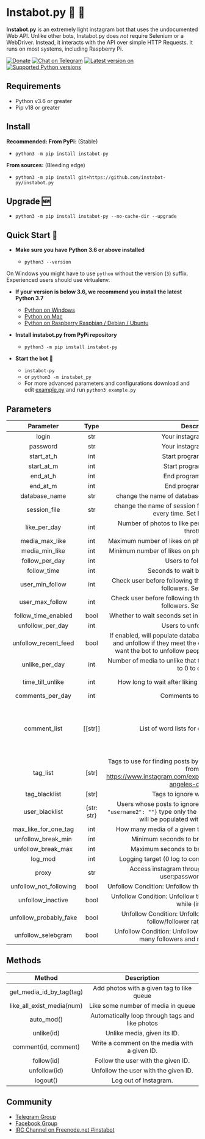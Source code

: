 # Instabot.py 🤖 🌟

**Instabot.py** is an extremely light instagram bot that uses the undocumented Web API. Unlike other bots, Instabot.py does _not_ require Selenium or a WebDriver. Instead, it interacts with the API over simple HTTP Requests. It runs on most systems, including Raspberry Pi.

[![Donate](https://img.shields.io/badge/PayPal-Donate%20to%20Author-blue.svg)](https://www.paypal.com/cgi-bin/webscr?cmd=_donations&business=7BMM6JGE73322&lc=US)
[![Chat on Telegram](https://img.shields.io/badge/Chat%20on-Telegram-brightgreen.svg)](https://t.me/joinchat/DYKH-0G_8hsDDoN_iE8ZlA)
[![Latest version on](https://badge.fury.io/py/instabot-py.svg)](https://badge.fury.io/py/instabot-py)
[![Supported Python versions](https://img.shields.io/pypi/pyversions/instabot-py.svg)](https://pypi.org/project/instabot-py/)
<!-- [![Travis Pipelines build status](https://img.shields.io/travis/com/yurilaaziz/instabot-py.svg)](https://travis-ci.com/yurilaaziz/instabot-py/) -->

## Requirements

- Python v3.6 or greater
- Pip v18 or greater

## Install


**Recommended: From PyPi:** (Stable)

- `python3 -m pip install instabot-py`

**From sources:**  (Bleeding edge)

- `python3 -m pip install git+https://github.com/instabot-py/instabot.py`

## Upgrade 🆕

- `python3 -m pip install instabot-py --no-cache-dir --upgrade`

## Quick Start 🚀

- **Make sure you have Python 3.6 or above installed**

  - `python3 --version`

On Windows you might have to use `python` without the version (`3`) suffix. Experienced users should use virtualenv.

- **If your version is below 3.6, we recommend you install the latest Python 3.7**

  - [Python on Windows](https://github.com/instabot-py/instabot.py/wiki/Installing-Python-on-Windows)
  - [Python on Mac](https://github.com/instabot-py/instabot.py/wiki/Installing-Python-3.7-on-macOS)
  - [Python on Raspberry Raspbian / Debian / Ubuntu](https://github.com/instabot-py/instabot.py/wiki/Installing-Python-3.7-on-Raspberry-Pi)

- **Install instabot.py from PyPi repository**

  - `python3 -m pip install instabot-py`

- **Start the bot** 🏁
  - `instabot-py`
  - or `python3 -m instabot_py`
  - For more advanced parameters and configurations download and edit [example.py](https://raw.githubusercontent.com/instabot-py/instabot.py/master/example.py) and run `python3 example.py`



## Parameters
| Parameter            | Type|                Description                           |        Default value             |
|:--------------------:|:---:|:----------------------------------------------------:|:--------------------------------:|
| login                | str | Your instagram username                              |      |
| password             | str | Your instagram password                              |      |
| start\_at\_h         | int | Start program at the hour                            | 0    |
| start\_at\_m         | int | Start program at the min                             | 0    |
| end\_at\_h           | int | End program at the hour                              | 23   |
| end\_at\_m           | int | End program at the min                               | 59   |
| database\_name       | str | change the name of database file to use multiple account | "follows\_db.db"   |
| session\_file        | str | change the name of session file so to avoid having to login every time. Set False to disable. | "username.session"   |
| like_per_day         | int | Number of photos to like per day (over 1000 may cause throttling) | 1000 |
| media_max_like       | int | Maximum number of likes on photos to like (set to 0 to disable) | 0    |
| media_min_like       | int | Minimum number of likes on photos to like (set to 0 to disable) | 0    |
| follow_per_day       | int | Users to follow per day                              | 0    |
| follow_time          | int | Seconds to wait before unfollowing                   | 5 * 60 * 60 |
| user_min_follow      | int | Check user before following them if they have X minimum of followers. Set 0 to disable                   | 0 |
| user_max_follow      | int | Check user before following them if they have X maximum of followers. Set 0 to disable                   | 0 |
| follow_time_enabled  | bool| Whether to wait seconds set in follow_time before unfollowing | True |
| unfollow_per_day     | int | Users to unfollow per day                            | 0    |
| unfollow_recent_feed | bool| If enabled, will populate database with users from recent feed and unfollow if they meet the conditions. Disable if you only want the bot to unfollow people it has previously followed. | True |
| unlike_per_day     | int | Number of media to unlike that the bot has previously liked. Set to 0 to disable.                           | 0    |
| time_till_unlike     | int | How long to wait after liking media before unliking them. | 3 * 24 * 60 * 60 (3 days) |
| comments_per_day     | int | Comments to post per day                             | 0    |
| comment_list         | [[str]] | List of word lists for comment generation        | [['this', 'your'], ['photo', 'picture', 'pic', 'shot'], ['is', 'looks', 'is really'], ['great', 'super', 'good'], ['.', '...', '!', '!!']] |
| tag_list             | [str] | Tags to use for finding posts by hasthag or location(l:locationid from e.g. https://www.instagram.com/explore/locations/212999109/los-angeles-california/)                     | ['cat', 'car', 'dog', 'l:212999109'] |
| tag_blacklist        | [str] | Tags to ignore when liking posts                   | [] |
| user_blacklist       | {str: str} | Users whose posts to ignore. Example: `{"username": "", "username2": ""}` type only the key and leave value empty -- it will be populated with userids on startup.                | {} |
| max_like_for_one_tag | int | How many media of a given tag to like at once (out of 21) | 5 |
| unfollow_break_min   | int | Minimum seconds to break between unfollows           | 15 |
| unfollow_break_max   | int | Maximum seconds to break between unfollows           | 30 |
| log_mod              | int | Logging target (0 log to console, 1 log to file, 2 no log.) | 0 |
| proxy                | str | Access instagram through a proxy. (host:port or user:password@host:port) | |
| unfollow_not_following   | bool | Unfollow Condition: Unfollow those who do not follow you back | True |
| unfollow_inactive   | bool | Unfollow Condition: Unfollow those who have not posted in a while (inactive) | True |
| unfollow_probably_fake  | bool | Unfollow Condition: Unfollow accounts which skewed follow/follower ratio (probably fake) | True |
| unfollow_selebgram  | bool | Unfollow Condition: Unfollow (celebrity) accounts with too many followers and not enough following | False |

## Methods
| Method | Description |
|:------:|:-----------:|
| get_media_id_by_tag(tag) | Add photos with a given tag to like queue |
| like_all_exist_media(num) | Like some number of media in queue |
| auto_mod() | Automatically loop through tags and like photos |
| unlike(id) | Unlike media, given its ID. |
| comment(id, comment) | Write a comment on the media with a given ID. |
| follow(id) | Follow the user with the given ID. |
| unfollow(id) | Unfollow the user with the given ID. |
| logout() | Log out of Instagram. |

<!-- ## Usage examples
Basic bot implementation:
```py
bot = InstaBot('login', 'password')
bot.auto_mod()
```

Standard use with custom tags:
```py
bot = InstaBot('login', 'password', tag_list=['with', 'your', 'tag'])
bot.auto_mod()
```

Standard use with change default settings (you should know what you do!):
```py
bot = InstaBot('login', 'password',
               like_per_day=1000,
               media_max_like=50,
               media_min_like=5,
               tag_list=['like', 'follow', 'f4f'],
               max_like_for_one_tag=50,
               log_mod=1)
bot.auto_mod()
```

Get media by one tag `'python'` and like 4 of them:
```py
bot = InstaBot('login', 'password')
bot.get_media_id_by_tag('python')
bot.like_all_exist_media(4)
```

## Video Tutorials
The following video tutorials demo setting up and running the bot:
* [Windows](https://www.youtube.com/watch?v=V8P0UCrACA0)
* [Mac/Linux](https://www.youtube.com/watch?v=ASO-cZO6uqo)
-->



## Community

- [Telegram Group](https://t.me/joinchat/DYKH-0G_8hsDDoN_iE8ZlA)
- [Facebook Group](https://www.facebook.com/groups/instabot/)
- [IRC Channel on Freenode.net #instabot](http://webchat.freenode.net?channels=%23instabot)
